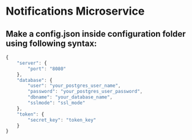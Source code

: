 # Notifications Microservice

## Make a config.json inside configuration folder using following syntax:

```javascript
{
    "server": {
        "port": "8080"
    },
    "database": {
        "user": "your_postgres_user_name",
        "password": "your_postgres_user_password",
        "dbname": "your_database_name",
        "sslmode": "ssl_mode"
    },
    "token": {
        "secret_key": "token_key"
    }
}
```
